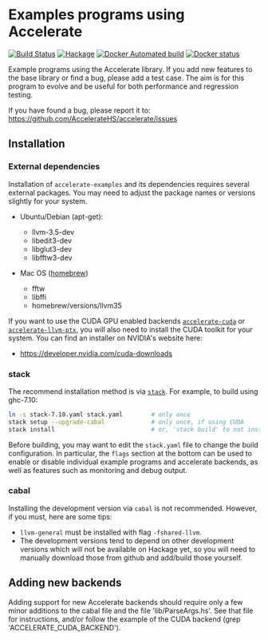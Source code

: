 Examples programs using Accelerate
==================================

[![Build Status](https://travis-ci.org/AccelerateHS/accelerate-examples.svg?branch=master)](https://travis-ci.org/AccelerateHS/accelerate-examples)
[![Hackage](https://img.shields.io/hackage/v/accelerate-examples.svg)](https://hackage.haskell.org/package/accelerate-examples)
[![Docker Automated build](https://img.shields.io/docker/automated/tmcdonell/accelerate-examples.svg)](https://hub.docker.com/r/tmcdonell/accelerate-examples/)
[![Docker status](https://images.microbadger.com/badges/image/tmcdonell/accelerate-examples.svg)](https://microbadger.com/images/tmcdonell/accelerate-examples)

Example programs using the Accelerate library. If you add new features to the
base library or find a bug, please add a test case. The aim is for this program
to evolve and be useful for both performance and regression testing.

If you have found a bug, please report it to:
https://github.com/AccelerateHS/accelerate/issues


Installation
------------

### External dependencies

Installation of `accelerate-examples` and its dependencies requires several
external packages. You may need to adjust the package names or versions slightly
for your system.

  * Ubuntu/Debian (apt-get):
    - llvm-3.5-dev
    - libedit3-dev
    - libglut3-dev
    - libfftw3-dev

  * Mac OS ([homebrew](http://brew.sh/index.html))
    - fftw
    - libffi
    - homebrew/versions/llvm35

If you want to use the CUDA GPU enabled backends
[`accelerate-cuda`](https://github.com/AccelerateHS/accelerate-cuda) or
[`accelerate-llvm-ptx`](https://github.com/AccelerateHS/accelerate-llvm), you
will also need to install the CUDA toolkit for your system. You can find an
installer on NVIDIA's website here:

  * https://developer.nvidia.com/cuda-downloads


### stack

The recommend installation method is via [`stack`](http://haskellstack.org). For
example, to build using ghc-7.10:

```bash
ln -s stack-7.10.yaml stack.yaml        # only once
stack setup --upgrade-cabal             # only once, if using CUDA
stack install                           # or, 'stack build' to not install the executables globally
```

Before building, you may want to edit the `stack.yaml` file to change the build
configuration. In particular, the `flags` section at the bottom can be used to
enable or disable individual example programs and accelerate backends, as well
as features such as monitoring and debug output.


### cabal

Installing the development version via `cabal` is not recommended. However, if
you must, here are some tips:

  * `llvm-general` must be installed with flag `-fshared-llvm`.
  * The development versions tend to depend on other development versions which
    will not be available on Hackage yet, so you will need to manually download
    those from github and add/build those yourself.


Adding new backends
-------------------

Adding support for new Accelerate backends should require only a few minor
additions to the cabal file and the file 'lib/ParseArgs.hs'. See that file for
instructions, and/or follow the example of the CUDA backend (grep
'ACCELERATE_CUDA_BACKEND').

